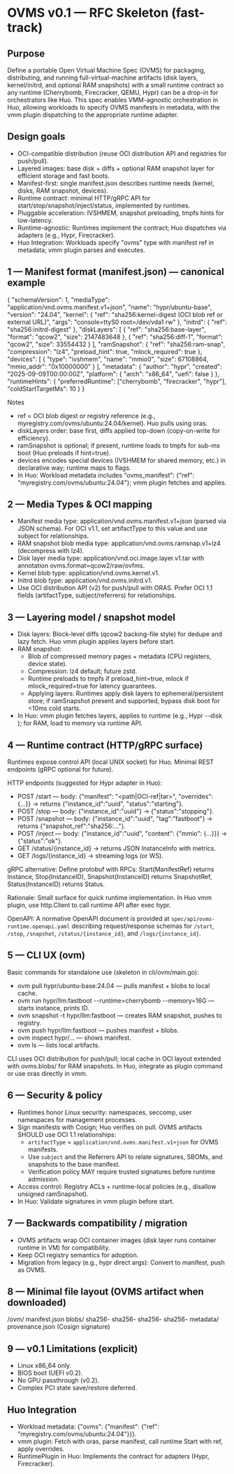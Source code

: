 # OVMS v0.1 — RFC Skeleton (fast-track)

## Purpose

Define a portable Open Virtual Machine Spec (OVMS) for packaging, distributing, and running full-virtual-machine artifacts (disk layers, kernel/initrd, and optional RAM snapshots) with a small runtime contract so any runtime (Cherrybomb, Firecracker, QEMU, Hypr) can be a drop-in for orchestrators like Huo. This spec enables VMM-agnostic orchestration in Huo, allowing workloads to specify OVMS manifests in metadata, with the vmm plugin dispatching to the appropriate runtime adapter.

## Design goals
- OCI-compatible distribution (reuse OCI distribution API and registries for push/pull).
- Layered images: base disk + diffs + optional RAM snapshot layer for efficient storage and fast boots.
- Manifest-first: single manifest.json describes runtime needs (kernel, disks, RAM snapshot, devices).
- Runtime contract: minimal HTTP/gRPC API for start/stop/snapshot/inject/status, implemented by runtimes.
- Pluggable acceleration: IVSHMEM, snapshot preloading, tmpfs hints for low-latency.
- Runtime-agnostic: Runtimes implement the contract; Huo dispatches via adapters (e.g., Hypr, Firecracker).
- Huo Integration: Workloads specify "ovms" type with manifest ref in metadata; vmm plugin parses and executes.

## 1 — Manifest format (manifest.json) — canonical example

{
  "schemaVersion": 1,
  "mediaType": "application/vnd.ovms.manifest.v1+json",
  "name": "hypr/ubuntu-base",
  "version": "24.04",
  "kernel": {
    "ref": "sha256:kernel-digest (OCI blob ref or external URL)",
    "args": "console=ttyS0 root=/dev/vda1 rw"
  },
  "initrd": { "ref": "sha256:initrd-digest" },
  "diskLayers": [
    { "ref": "sha256:base-layer", "format": "qcow2", "size": 2147483648 },
    { "ref": "sha256:diff-1", "format": "qcow2", "size": 33554432 }
  ],
  "ramSnapshot": {
    "ref": "sha256:ram-snap",
    "compression": "lz4",
    "preload_hint": true,
    "mlock_required": true
  },
  "devices": [
    { "type": "ivshmem", "name": "mmio0", "size": 67108864, "mmio_addr": "0x10000000" }
  ],
  "metadata": {
    "author": "hypr",
    "created": "2025-09-09T00:00:00Z",
    "platform": { "arch": "x86_64", "uefi": false }
  },
  "runtimeHints": {
    "preferredRuntime": ["cherrybomb", "firecracker", "hypr"],
    "coldStartTargetMs": 10
  }
}

Notes
- ref = OCI blob digest or registry reference (e.g., myregistry.com/ovms/ubuntu:24.04/kernel). Huo pulls using oras.
- diskLayers order: base first, diffs applied top-down (copy-on-write for efficiency).
- ramSnapshot is optional; if present, runtime loads to tmpfs for sub-ms boot (Huo preloads if hint=true).
- devices encodes special devices (IVSHMEM for shared memory, etc.) in declarative way; runtime maps to flags.
- In Huo: Workload metadata includes "ovms_manifest": {"ref": "myregistry.com/ovms/ubuntu:24.04"}; vmm plugin fetches and applies.

## 2 — Media Types & OCI mapping
- Manifest media type: application/vnd.ovms.manifest.v1+json (parsed via JSON schema). For OCI v1.1, set artifactType to this value and use subject for relationships.
- RAM snapshot blob media type: application/vnd.ovms.ramsnap.v1+lz4 (decompress with lz4).
- Disk layer media type: application/vnd.oci.image.layer.v1.tar with annotation ovms.format=qcow2/raw/ovfms.
- Kernel blob type: application/vnd.ovms.kernel.v1.
- Initrd blob type: application/vnd.ovms.initrd.v1.
- Use OCI distribution API (v2) for push/pull with ORAS. Prefer OCI 1.1 fields (artifactType, subject/referrers) for relationships.

## 3 — Layering model / snapshot model
- Disk layers: Block-level diffs (qcow2 backing-file style) for dedupe and lazy fetch. Huo vmm plugin applies layers before start.
- RAM snapshot:
  - Blob of compressed memory pages + metadata (CPU registers, device state).
  - Compression: lz4 default; future zstd.
  - Runtime preloads to tmpfs if preload_hint=true, mlock if mlock_required=true for latency guarantees.
  - Applying layers: Runtimes apply disk layers to ephemeral/persistent store; if ramSnapshot present and supported, bypass disk boot for <10ms cold starts.
- In Huo: vmm plugin fetches layers, applies to runtime (e.g., Hypr --disk <path>); for RAM, load to memory via runtime API.

## 4 — Runtime contract (HTTP/gRPC surface)
Runtimes expose control API (local UNIX socket) for Huo. Minimal REST endpoints (gRPC optional for future).

HTTP endpoints (suggested for Hypr adapter in Huo):
- POST /start — body: {"manifest": "<path|OCI-ref|tar>", "overrides": {...}} → returns {"instance_id":"uuid", "status":"starting"}.
- POST /stop — body: {"instance_id":"uuid"} → {"status":"stopping"}.
- POST /snapshot — body: {"instance_id":"uuid", "tag":"fastboot"} → returns {"snapshot_ref":"sha256:..."}.
- POST /inject — body: {"instance_id":"uuid", "content": {"mmio": {...}}} → {"status":"ok"}.
- GET /status/{instance_id} → returns JSON InstanceInfo with metrics.
- GET /logs/{instance_id} → streaming logs (or WS).

gRPC alternative: Define protobuf with RPCs: Start(ManifestRef) returns Instance, Stop(InstanceID), Snapshot(InstanceID) returns SnapshotRef, Status(InstanceID) returns Status.

Rationale: Small surface for quick runtime implementation. In Huo vmm plugin, use http.Client to call runtime API after exec hypr.

OpenAPI: A normative OpenAPI document is provided at `spec/api/ovms-runtime.openapi.yaml` describing request/response schemas for `/start`, `/stop`, `/snapshot`, `/status/{instance_id}`, and `/logs/{instance_id}`.

## 5 — CLI UX (ovm)
Basic commands for standalone use (skeleton in cli/ovm/main.go):
- ovm pull hypr/ubuntu-base:24.04 — pulls manifest + blobs to local cache.
- ovm run hypr/llm:fastboot --runtime=cherrybomb --memory=16G — starts instance, prints ID.
- ovm snapshot <instance> -t hypr/llm:fastboot — creates RAM snapshot, pushes to registry.
- ovm push hypr/llm:fastboot — pushes manifest + blobs.
- ovm inspect hypr/... — shows manifest.
- ovm ls — lists local artifacts.

CLI uses OCI distribution for push/pull; local cache in OCI layout extended with ovms.blobs/ for RAM snapshots. In Huo, integrate as plugin command or use oras directly in vmm.

## 6 — Security & policy
- Runtimes honor Linux security: namespaces, seccomp, user namespaces for management processes.
- Sign manifests with Cosign; Huo verifies on pull. OVMS artifacts SHOULD use OCI 1.1 relationships:
  - `artifactType` = `application/vnd.ovms.manifest.v1+json` for OVMS manifests.
  - Use `subject` and the Referrers API to relate signatures, SBOMs, and snapshots to the base manifest.
  - Verification policy MAY require trusted signatures before runtime admission.
- Access control: Registry ACLs + runtime-local policies (e.g., disallow unsigned ramSnapshot).
- In Huo: Validate signatures in vmm plugin before start.

## 7 — Backwards compatibility / migration
- OVMS artifacts wrap OCI container images (disk layer runs container runtime in VM) for compatibility.
- Keep OCI registry semantics for adoption.
- Migration from legacy (e.g., hypr direct args): Convert to manifest, push as OVMS.

## 8 — Minimal file layout (OVMS artifact when downloaded)
/ovm/
  manifest.json
  blobs/
    sha256-<kernel>
    sha256-<initrd>
    sha256-<disk-layer-1>
    sha256-<ram-snap>
  metadata/
    provenance.json (Cosign signature)

## 9 — v0.1 Limitations (explicit)
- Linux x86_64 only.
- BIOS boot (UEFI v0.2).
- No GPU passthrough (v0.2).
- Complex PCI state save/restore deferred.

## Huo Integration
- Workload metadata: {"ovms": {"manifest": {"ref": "myregistry.com/ovms/ubuntu:24.04"}}}.
- vmm plugin: Fetch with oras, parse manifest, call runtime Start with ref, apply overrides.
- RuntimePlugin in Huo: Implements the contract for adapters (Hypr, Firecracker).
